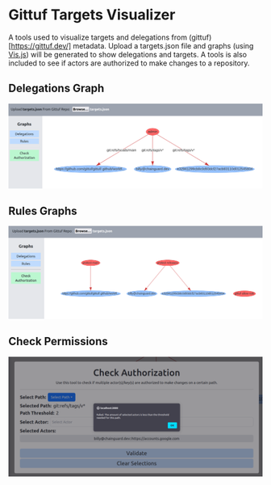 # Gittuf Targets Visualizer 

A tools used to visualize targets and delegations from (gittuf)[https://gittuf.dev/] metadata. Upload a targets.json file and graphs (using [Vis.js](https://visjs.github.io/vis-network/docs/network/)) will be generated to show delegations and targets. A tools is also included to see if actors are authorized to make changes to a repository. 

## Delegations Graph 

![alt text](./media/delegations-graph.png)

## Rules Graphs 

![alt text](./media/media-graph.png)

## Check Permissions
![alt text](./media/check-auth.png)
